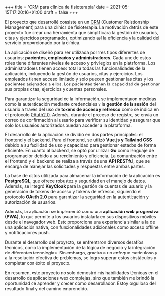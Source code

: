 +++
title = 'CRM para clínica de fisioterapia'
date = 2021-05-15T17:20:16+01:00
draft = false
+++

El proyecto que desarrollé consiste en un [CRM](https://es.wikipedia.org/wiki/Gesti%C3%B3n_de_Relaciones_con_el_Cliente) (Customer Relationship Management) para una clínica de fisioterapia. La motivación detrás de este proyecto fue crear una herramienta que simplificara la gestión de usuarios, citas y ejercicios programados, optimizando así la eficiencia y la calidad del servicio proporcionado por la clínica.

La aplicación se diseñó para ser utilizada por tres tipos diferentes de usuarios: **pacientes, empleados y administradores**. Cada uno de estos roles tiene diferentes niveles de acceso y privilegios en la plataforma. Los administradores tienen acceso total a todas las funcionalidades de la aplicación, incluyendo la gestión de usuarios, citas y ejercicios. Los empleados tienen acceso limitado y solo pueden gestionar las citas y los pacientes asignados a ellos. Los pacientes tienen la capacidad de gestionar sus propias citas, ejercicios y cuentas personales.

Para garantizar la seguridad de la información, se implementaron medidas como la autenticación mediante credenciales y la **gestión de la sesión** del usuario a través del uso de **tokens de acceso y refresco** como se indica en el protocolo [OAuth2.0](https://oauth.net/2/). Además, durante el proceso de registro, se envía un correo de confirmación al usuario para verificar su identidad y asegurar que solo los usuarios autorizados puedan acceder a la plataforma.

El desarrollo de la aplicación se dividió en dos partes principales: el frontend y el backend. Para el frontend, se utilizó **Vue.js y Tailwind CSS** debido a su facilidad de uso y capacidad para gestionar estados de forma eficiente. En cuanto al backend, se optó por utilizar **Go** como lenguaje de programación debido a su rendimiento y eficiencia. La comunicación entre el frontend y el backend se realiza a través de una **API RESTful**, que se encarga de manejar las solicitudes y respuestas entre ambas partes.

La base de datos utilizada para almacenar la información de la aplicación es **PostgreSQL**, que ofrece robustez y seguridad en el manejo de datos. Además, se integró **KeyCloak** para la gestión de cuentas de usuario y la generación de tokens de acceso y tokens de refresco, siguiendo el protocolo **OAuth 2.0** para garantizar la seguridad en la autenticación y autorización de usuarios.

Además, la aplicación se implementó como una **aplicación web progresiva (PWA)**, lo que permite a los usuarios instalarla en sus dispositivos móviles desde el navegador web. Esto proporciona una experiencia similar a la de una aplicación nativa, con funcionalidades adicionales como acceso offline y notificaciones push.

Durante el desarrollo del proyecto, se enfrentaron diversos desafíos técnicos, como la implementación de la lógica de negocio y la integración de diferentes tecnologías. Sin embargo, gracias a un enfoque meticuloso y a la resolución efectiva de problemas, se logró superar estos obstáculos y completar con éxito el proyecto.

En resumen, este proyecto no solo demostró mis habilidades técnicas en el desarrollo de aplicaciones web complejas, sino que también me brindó la oportunidad de aprender y crecer como desarrollador. Estoy orgulloso del resultado final y del camino emprendido.